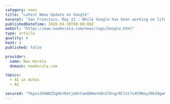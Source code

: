 ```yaml
---
category: news
title: "Latest News Update on Google"
excerpt: "San Francisco, May 21 : While Google has been working on life-like version of its spoken Artificial Intelligence (AI ... has quit the company to join rival Waymo owned by Google's parent company ..."
publishedDateTime: 2020-04-30T00:00:00Z
webUrl: "https://www.newkerala.com/news/tags/Google.html"
type: article
quality: 4
heat: 4
published: false

provider:
  name: New Kerala
  domain: newkerala.com

topics:
  - AI in Autos
  - AI

secured: "Ykpzx3S6W8Z5g6kYRetjeHtCaeQ6Hm+U8n2lR+g/Nl7zt7vdCMHeyJRkG9gwRyArAE+/7SEcJDfB6I4PbEaoipWTuJbpdEhWRxUzAOfB8DsWPDF9KU8Y4nYL5F5LpghobJxQ6MLOke2P6h3a5YanZ9ba5PaAQLgxJgdWJNP7ygMGKAD81R9bcthpaY8QZU1pAWR9B1Qv7gJykitA+ss91fmVsxRChF83JUGNlY88GxyMXhVnDMg6pT/DGLaNEh6p3J3u5eiO1ViFm2HtPIzf6SUTwiIv2GycVRsUV8kb4lx7CwpSnZUpQkekJlEITy1O;wGk/OaXHrU9wQuLfvOrA8g=="
---
```


